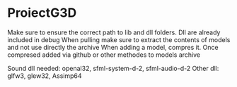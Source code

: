 # ProiectG3D

Make sure to ensure the correct path to lib and dll folders. Dll are already included in debug
When pulling make sure to extract the contents of models and not use directly the archive
When adding a model, compres it. Once compresed added via github or other methodes to models archive

Sound dll needed: openal32, sfml-system-d-2, sfml-audio-d-2
Other dll: glfw3, glew32, Assimp64
